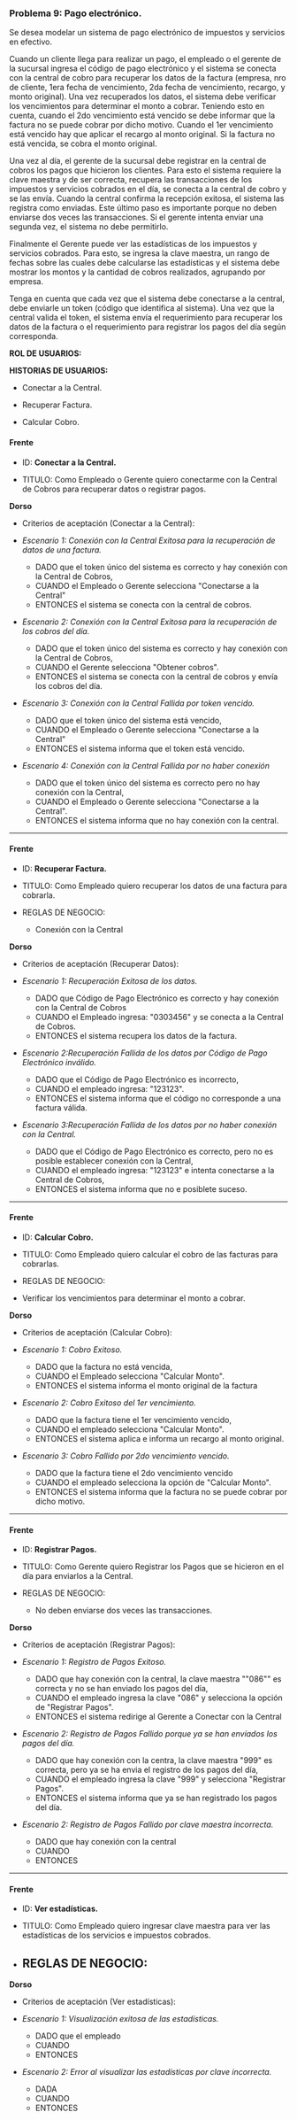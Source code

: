 ### Problema 9: Pago electrónico.

Se desea modelar un sistema de pago electrónico de impuestos y servicios en efectivo.

Cuando un cliente llega para realizar un pago, el empleado o el gerente de la sucursal ingresa el código de pago electrónico y el sistema se conecta con la central de cobro para recuperar los datos de la factura (empresa, nro de cliente, 1era fecha de vencimiento, 2da fecha de vencimiento, recargo, y monto original). Una vez recuperados los datos, el sistema debe verificar los vencimientos para determinar el monto a cobrar. Teniendo esto en cuenta, cuando el 2do vencimiento está vencido se debe informar que la factura no se puede cobrar por dicho motivo. Cuando el 1er vencimiento está vencido hay que aplicar el recargo al monto original. Si la factura no está vencida, se cobra el monto original.

Una vez al día, el gerente de la sucursal debe registrar en la central de cobros los pagos que hicieron los clientes. Para esto el sistema requiere la clave maestra y de ser correcta, recupera las transacciones de los impuestos y servicios cobrados en el día, se conecta a la central de cobro y se las envía. Cuando la central confirma la recepción exitosa, el sistema las registra como enviadas. Este último paso es importante porque no deben enviarse dos veces las transacciones. Si el gerente intenta enviar una segunda vez, el sistema no debe permitirlo. 

Finalmente el Gerente puede ver las estadísticas de los impuestos y servicios cobrados. Para esto, se ingresa la clave maestra, un rango de fechas sobre las cuales debe calcularse las estadísticas y el sistema debe mostrar los montos y la cantidad de cobros realizados, agrupando por empresa. 

Tenga en cuenta que cada vez que el sistema debe conectarse a la central, debe enviarle un token (código que identifica al sistema). Una vez que la central valida el token, el sistema envía el requerimiento para recuperar los datos de la factura o el requerimiento para registrar los pagos del día según corresponda.

**ROL DE USUARIOS:**

 

**HISTORIAS DE USUARIOS:**

- Conectar a la Central.

- Recuperar Factura.

- Calcular Cobro.



#### Frente
- ID: **Conectar a la Central.**

- TITULO: Como Empleado o Gerente quiero conectarme con la Central de Cobros para recuperar datos o registrar pagos.

**Dorso**

- Criterios de aceptación (Conectar a la Central):
- _Escenario 1: Conexión con la Central Exitosa para la recuperación de datos de una factura._
	- DADO que el token único del sistema es correcto y hay conexión con la Central de Cobros,
	- CUANDO el Empleado o Gerente selecciona "Conectarse a la Central"
	- ENTONCES el sistema se conecta con la central de cobros.
	
- _Escenario 2: Conexión con la Central Exitosa para la recuperación de los cobros del día._ 
	- DADO que el token único del sistema es correcto y hay conexión con la Central de Cobros,
	- CUANDO el Gerente selecciona "Obtener cobros".
	- ENTONCES el sistema se conecta con la central de cobros y envía los cobros del día.

	
- _Escenario 3: Conexión con la Central Fallida por token vencido._ 
	- DADO que el token único del sistema está vencido,
	- CUANDO el Empleado o Gerente selecciona "Conectarse a la Central"
	- ENTONCES el sistema informa que el token está vencido.

- _Escenario 4: Conexión con la Central Fallida por no haber conexión_
	- DADO que el token único del sistema es correcto pero no hay conexión con la Central,
	- CUANDO el Empleado o Gerente selecciona "Conectarse a la Central".
	- ENTONCES el sistema informa que no hay conexión con la central.
	
___

#### Frente
- ID: **Recuperar Factura.**

- TITULO: Como Empleado quiero recuperar los datos de una factura para cobrarla.

- REGLAS DE NEGOCIO: 
	- Conexión con la Central


**Dorso**

- Criterios de aceptación (Recuperar Datos):

- _Escenario 1: Recuperación Exitosa de los datos._
	- DADO que Código de Pago Electrónico es correcto y hay conexión con la Central de Cobros
	- CUANDO el Empleado ingresa: "0303456" y se conecta a la Central de Cobros.
	- ENTONCES el sistema recupera los datos de la factura.
	
- _Escenario 2:Recuperación Fallida de los datos por Código de Pago Electrónico inválido._ 
	- DADO que el Código de Pago Electrónico es incorrecto,
	- CUANDO  el empleado ingresa: "123123".
	- ENTONCES el sistema informa que el código no corresponde a una factura válida.
	
- _Escenario 3:Recuperación Fallida de los datos por no haber conexión con la Central._ 
	- DADO que el Código de Pago Electrónico es correcto, pero no es posible establecer conexión con la Central,
	- CUANDO  el empleado ingresa: "123123" e intenta conectarse a la Central de Cobros,
	- ENTONCES el sistema informa que no e posiblete suceso.

___

#### Frente
- ID: **Calcular Cobro.**

- TITULO: Como Empleado quiero calcular el cobro de las facturas para cobrarlas.

- REGLAS DE NEGOCIO: 
	
 - Verificar los vencimientos para determinar el monto a cobrar.
	
**Dorso**

- Criterios de aceptación (Calcular Cobro):

- _Escenario 1: Cobro Exitoso._
	- DADO que la factura no está vencida,
	- CUANDO el Empleado selecciona "Calcular Monto".
	- ENTONCES el sistema informa el monto original de la factura
	
- _Escenario 2: Cobro Exitoso del 1er vencimiento._ 
	- DADO que la factura tiene el 1er vencimiento vencido,
	- CUANDO el empleado selecciona "Calcular Monto".
	- ENTONCES el sistema aplica e informa un recargo al monto original.
	
- _Escenario 3: Cobro Fallido por 2do vencimiento vencido._ 
	- DADO que la factura tiene el 2do vencimiento vencido
	- CUANDO el empleado selecciona la opción de "Calcular Monto".
	- ENTONCES el sistema informa que la factura no se puede cobrar por dicho motivo.


___

#### Frente
- ID: **Registrar Pagos.**

- TITULO: Como Gerente quiero Registrar los Pagos que se hicieron en el día para enviarlos a la Central.

- REGLAS DE NEGOCIO: 
	- No deben enviarse dos veces las transacciones.

**Dorso**

- Criterios de aceptación (Registrar Pagos):

- _Escenario 1: Registro de Pagos Exitoso._
	- DADO que hay conexión con la central, la clave maestra ""086"" es correcta y no se han enviado los pagos del día,
	- CUANDO el empleado ingresa la clave "086" y selecciona la opción de "Registrar Pagos".
	- ENTONCES el sistema redirige al Gerente a Conectar con la Central
	
- _Escenario 2: Registro de Pagos Fallido porque ya se han envíados los pagos del día._ 
	- DADO que hay conexión con la centra, la clave maestra "999" es correcta, pero ya se ha envia el registro de los pagos del día,
	- CUANDO el empleado ingresa la clave "999" y selecciona "Registrar Pagos".
	- ENTONCES el sistema informa que ya se han registrado los pagos del día.
	
- _Escenario 2: Registro de Pagos Fallido por clave maestra incorrecta._ 
	- DADO que hay conexión con la central
	- CUANDO
	- ENTONCES

___



#### Frente
- ID: **Ver estadísticas.**

- TITULO: Como Empleado quiero ingresar clave maestra para ver las estadísticas de los servicios e impuestos cobrados.

- REGLAS DE NEGOCIO: 
	- 

	
**Dorso**

- Criterios de aceptación (Ver estadísticas):

- _Escenario 1: Visualización exitosa de las estadísticas._
	- DADO que el empleado
	- CUANDO
	- ENTONCES
	
- _Escenario 2: Error al visualizar las estadísticas por clave incorrecta._ 
	- DADA 
	- CUANDO
	- ENTONCES

